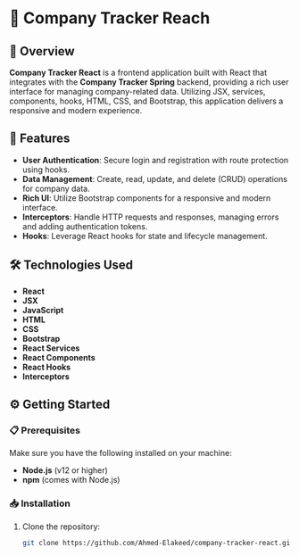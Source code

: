 # 🌟 Company Tracker Reach

## 📖 Overview

**Company Tracker React** is a frontend application built with React that integrates with the **Company Tracker Spring** backend, providing a rich user interface for managing company-related data. Utilizing JSX, services, components, hooks, HTML, CSS, and Bootstrap, this application delivers a responsive and modern experience.

## 🚀 Features

- **User Authentication**: Secure login and registration with route protection using hooks.
- **Data Management**: Create, read, update, and delete (CRUD) operations for company data.
- **Rich UI**: Utilize Bootstrap components for a responsive and modern interface.
- **Interceptors**: Handle HTTP requests and responses, managing errors and adding authentication tokens.
- **Hooks**: Leverage React hooks for state and lifecycle management.

## 🛠️ Technologies Used

- **React**
- **JSX**
- **JavaScript**
- **HTML**
- **CSS**
- **Bootstrap**
- **React Services**
- **React Components**
- **React Hooks**
- **Interceptors**

## ⚙️ Getting Started

### 📋 Prerequisites

Make sure you have the following installed on your machine:

- **Node.js** (v12 or higher)
- **npm** (comes with Node.js)

### 📥 Installation

1. Clone the repository:

   ```bash
   git clone https://github.com/Ahmed-Elakeed/company-tracker-react.git
